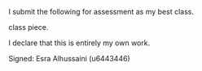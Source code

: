 I submit the following for assessment as my best class.

class piece.

I declare that this is entirely my own work.

Signed: Esra Alhussaini (u6443446)
